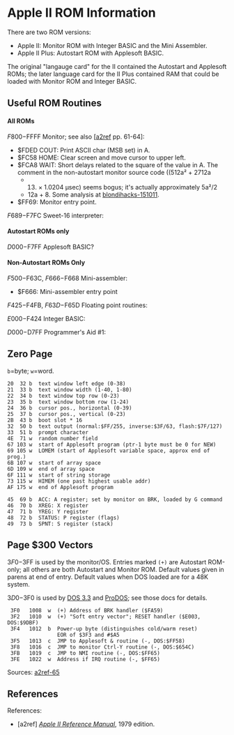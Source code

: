 Apple II ROM Information
========================

There are two ROM versions:
- Apple II: Monitor ROM with Integer BASIC and the Mini Assembler.
- Apple II Plus: Autostart ROM with Applesoft BASIC.

The original "langauge card" for the II contained the Autostart and
Applesoft ROMs; the later language card for the II Plus contained RAM
that could be loaded with Monitor ROM and Integer BASIC.


Useful ROM Routines
-------------------

#### All ROMs

$F800-$FFFF Monitor; see also [[a2ref] pp. 61-64]:
- $FDED COUT: Print ASCII char (MSB set) in A.
- $FC58 HOME: Clear screen and move cursor to upper left.
- $FCA8 WAIT: Short delays related to the square of the value in A.
  The comment in the non-autostart monitor source code ((512a² + 2712a
  + 13) × 1.0204 μsec) seems bogus; it's actually approximately 5a²/2
  + 12a + 8. Some analysis at [blondihacks-151011].
- $FF69: Monitor entry point.

$F689-$F7FC Sweet-16 interpreter:

#### Autostart ROMs only

$D000-$F7FF Applesoft BASIC?

#### Non-Autostart ROMs Only

$F500-$F63C, $F666-$F668 Mini-assembler:
- $F666: Mini-assembler entry point

$F425-$F4FB, $F63D-$F65D Floating point routines:

$E000-$F424 Integer BASIC:

$D000-$D7FF Programmer's Aid #1:


Zero Page
---------

`b`=byte; `w`=word.

    20  32 b  text window left edge (0-38)
    21  33 b  text window width (1-40, 1-80)
    22  34 b  text window top row (0-23)
    23  35 b  text window bottom row (1-24)
    24  36 b  cursor pos., horizontal (0-39)
    25  37 b  cursor pos., vertical (0-23)
    2B  43 b  boot slot * 16
    32  50 b  text output (normal:$FF/255, inverse:$3F/63, flash:$7F/127)
    33  51 b  prompt character
    4E  71 w  random number field
    67 103 w  start of Applesoft program (ptr-1 byte must be 0 for NEW)
    69 105 w  LOMEM (start of Applesoft variable space, approx end of prog.)
    6B 107 w  start of array space
    6D 109 w  end of array space
    6F 111 w  start of string storage
    73 115 w  HIMEM (one past highest usable addr)
    AF 175 w  end of Applesoft program

    45  69 b  ACC: A register; set by monitor on BRK, loaded by G command
    46  70 b  XREG: X register
    47  71 b  YREG: Y register
    48  72 b  STATUS: P register (flags)
    49  73 b  SPNT: S register (stack)


Page $300 Vectors
-----------------

$3F0-$3FF is used by the monitor/OS. Entries marked `(+)` are
Autostart ROM-only; all others are both Autostart and Monitor ROM.
Default values given in parens at end of entry. Default values when
DOS loaded are for a 48K system.

$3D0-$3F0 is used by [DOS 3.3](dos.md) and [ProDOS](prodos.md); see
those docs for details.

     3F0   1008  w  (+) Address of BRK handler ($FA59)
     3F2   1010  w  (+) "Soft entry vector"; RESET handler ($E003, DOS:$9DBF)
     3F4   1012  b  Power-up byte (distinguishes cold/warm reset)
                    EOR of $3F3 and #$A5
     3F5   1013  c  JMP to Applesoft & routine (-, DOS:$FF58)
     3F8   1016  c  JMP to monitor Ctrl-Y routine (-, DOS:$654C)
     3FB   1019  c  JMP to NMI routine (-, DOS:$FF65)
     3FE   1022  w  Address if IRQ routine (-, $FF65)

Sources: [a2ref-65]


References
----------

References:
- \[a2ref] [_Apple II Reference Manual_][a2ref], 1979 edition.


<!-------------------------------------------------------------------->
[a2ref-61]: https://archive.org/details/Apple_II_Reference_Manual_1979_Apple/page/n71/mode/1up
[a2ref-65]: https://archive.org/details/Apple_II_Reference_Manual_1979_Apple/page/n75/mode/1up
[a2ref]: https://archive.org/details/Apple_II_Reference_Manual_1979_Apple

[blondihacks-151011]: https://blondihacks.com/apple-iic-plus-fixing-the-beep/
